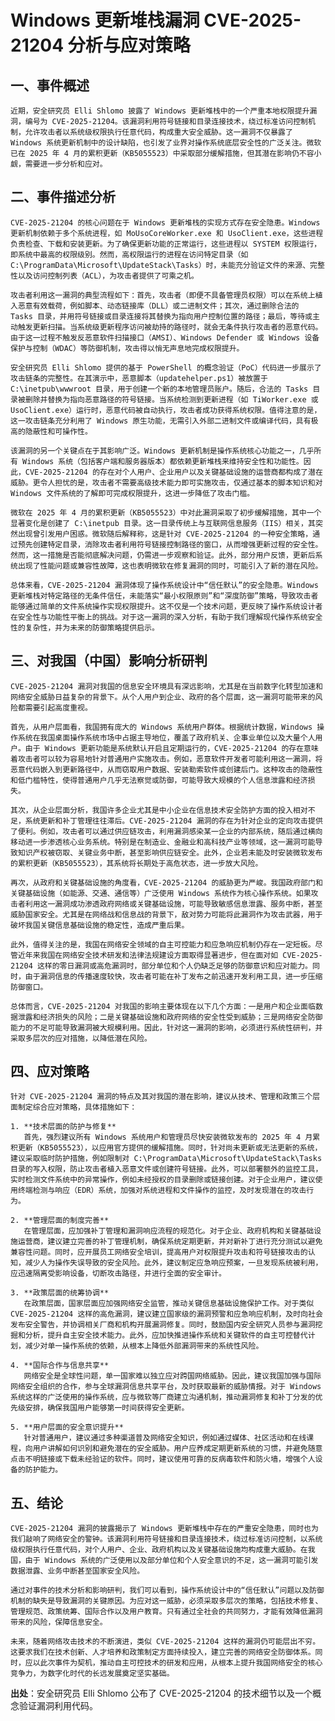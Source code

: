 # Windows 更新堆栈漏洞 CVE-2025-21204 分析与应对策略

## 一、事件概述

    近期，安全研究员 Elli Shlomo 披露了 Windows 更新堆栈中的一个严重本地权限提升漏洞，编号为 CVE-2025-21204。该漏洞利用符号链接和目录连接技术，绕过标准访问控制机制，允许攻击者以系统级权限执行任意代码，构成重大安全威胁。这一漏洞不仅暴露了 Windows 系统更新机制中的设计缺陷，也引发了业界对操作系统底层安全性的广泛关注。微软已在 2025 年 4 月的累积更新（KB5055523）中采取部分缓解措施，但其潜在影响仍不容小觑，需要进一步分析和应对。

## 二、事件描述分析

    CVE-2025-21204 的核心问题在于 Windows 更新堆栈的实现方式存在安全隐患。Windows 更新机制依赖于多个系统进程，如 MoUsoCoreWorker.exe 和 UsoClient.exe，这些进程负责检查、下载和安装更新。为了确保更新功能的正常运行，这些进程以 SYSTEM 权限运行，即系统中最高的权限级别。然而，高权限运行的进程在访问特定目录（如 C:\ProgramData\Microsoft\UpdateStack\Tasks）时，未能充分验证文件的来源、完整性以及访问控制列表（ACL），为攻击者提供了可乘之机。

    攻击者利用这一漏洞的典型流程如下：首先，攻击者（即便不具备管理员权限）可以在系统上植入恶意有效载荷，例如脚本、动态链接库（DLL）或二进制文件；其次，通过删除合法的 Tasks 目录，并用符号链接或目录连接将其替换为指向用户控制位置的路径；最后，等待或主动触发更新扫描。当系统级更新程序访问被劫持的路径时，就会无条件执行攻击者的恶意代码。由于这一过程不触发反恶意软件扫描接口（AMSI）、Windows Defender 或 Windows 设备保护与控制（WDAC）等防御机制，攻击得以悄无声息地完成权限提升。

    安全研究员 Elli Shlomo 提供的基于 PowerShell 的概念验证（PoC）代码进一步展示了攻击链条的完整性。在其演示中，恶意脚本（updatehelper.ps1）被放置于 C:\inetpub\wwwroot 目录，用于创建一个新的本地管理员账户。随后，合法的 Tasks 目录被删除并替换为指向恶意路径的符号链接。当系统检测到更新进程（如 TiWorker.exe 或 UsoClient.exe）运行时，恶意代码被自动执行，攻击者成功获得系统权限。值得注意的是，这一攻击链条充分利用了 Windows 原生功能，无需引入外部二进制文件或编译代码，具有极高的隐蔽性和可操作性。

    该漏洞的另一个关键点在于其影响广泛。Windows 更新机制是操作系统核心功能之一，几乎所有 Windows 系统（包括客户端和服务器版本）都依赖更新堆栈来维持安全性和功能性。因此，CVE-2025-21204 的存在对个人用户、企业用户以及关键基础设施的运营商都构成了潜在威胁。更令人担忧的是，攻击者不需要高级技术能力即可实施攻击，仅通过基本的脚本知识和对 Windows 文件系统的了解即可完成权限提升，这进一步降低了攻击门槛。

    微软在 2025 年 4 月的累积更新（KB5055523）中对此漏洞采取了初步缓解措施，其中一个显著变化是创建了 C:\inetpub 目录。这一目录传统上与互联网信息服务（IIS）相关，其突然出现曾引发用户困惑。微软随后解释称，这是针对 CVE-2025-21204 的一种安全策略，通过预先创建特定目录，消除攻击者利用符号链接控制路径的窗口，从而增强更新过程的安全性。然而，这一措施是否能彻底解决问题，仍需进一步观察和验证。此外，部分用户反馈，更新后系统出现了性能问题或兼容性故障，这也表明微软在修复漏洞的同时，可能引入了新的潜在风险。

    总体来看，CVE-2025-21204 漏洞体现了操作系统设计中“信任默认”的安全隐患。Windows 更新堆栈对特定路径的无条件信任，未能落实“最小权限原则”和“深度防御”策略，导致攻击者能够通过简单的文件系统操作实现权限提升。这不仅是一个技术问题，更反映了操作系统设计者在安全性与功能性平衡上的挑战。对于这一漏洞的深入分析，有助于我们理解现代操作系统安全性的复杂性，并为未来的防御策略提供启示。

## 三、对我国（中国）影响分析研判

    CVE-2025-21204 漏洞对我国的信息安全环境具有深远影响，尤其是在当前数字化转型加速和网络安全威胁日益复杂的背景下。从个人用户到企业、政府的各个层面，这一漏洞可能带来的风险都需要引起高度重视。

    首先，从用户层面看，我国拥有庞大的 Windows 系统用户群体。根据统计数据，Windows 操作系统在我国桌面操作系统市场中占据主导地位，覆盖了政府机关、企事业单位以及大量个人用户。由于 Windows 更新功能是系统默认开启且定期运行的，CVE-2025-21204 的存在意味着攻击者可以较为容易地针对普通用户实施攻击。例如，恶意软件开发者可能利用这一漏洞，将恶意代码嵌入到更新路径中，从而窃取用户数据、安装勒索软件或创建后门。这种攻击的隐蔽性和低门槛特性，使得普通用户几乎无法察觉或防御，可能导致大规模的个人信息泄露和经济损失。

    其次，从企业层面分析，我国许多企业尤其是中小企业在信息技术安全防护方面的投入相对不足，系统更新和补丁管理往往滞后。CVE-2025-21204 漏洞的存在为针对企业的定向攻击提供了便利。例如，攻击者可以通过供应链攻击，利用漏洞感染某一企业的内部系统，随后通过横向移动进一步渗透核心业务系统。特别是在制造业、金融业和高科技产业等领域，这一漏洞可能导致知识产权被窃取、关键业务中断，甚至影响供应链安全。此外，企业若未能及时安装微软发布的累积更新（KB5055523），其系统将长期处于高危状态，进一步放大风险。

    再次，从政府和关键基础设施的角度看，CVE-2025-21204 的威胁更为严峻。我国政府部门和关键基础设施（如能源、交通、通信等）广泛使用 Windows 系统作为核心操作系统。如果攻击者利用这一漏洞成功渗透政府网络或关键基础设施，可能导致敏感信息泄露、服务中断，甚至威胁国家安全。尤其是在网络战和信息战的背景下，敌对势力可能将此漏洞作为攻击武器，用于破坏我国关键信息基础设施的稳定性，造成严重后果。

    此外，值得关注的是，我国在网络安全领域的自主可控能力和应急响应机制仍存在一定短板。尽管近年来我国在网络安全技术研发和法律法规建设方面取得显著进步，但在面对如 CVE-2025-21204 这样的零日漏洞或高危漏洞时，部分单位和个人仍缺乏足够的防御意识和应对能力。同时，由于漏洞信息的传播速度较快，攻击者可能在补丁发布之前迅速开发利用工具，进一步压缩防御窗口。

    总体而言，CVE-2025-21204 对我国的影响主要体现在以下几个方面：一是用户和企业面临数据泄露和经济损失的风险；二是关键基础设施和政府网络的安全性受到威胁；三是网络安全防御能力的不足可能导致漏洞被大规模利用。因此，针对这一漏洞的影响，必须进行系统性研判，并采取多层次的应对措施，以降低潜在风险。

## 四、应对策略

    针对 CVE-2025-21204 漏洞的特点及其对我国的潜在影响，建议从技术、管理和政策三个层面制定综合应对策略，具体措施如下：

    1. **技术层面的防护与修复**  
       首先，强烈建议所有 Windows 系统用户和管理员尽快安装微软发布的 2025 年 4 月累积更新（KB5055523），以应用官方提供的缓解措施。同时，针对尚未更新或无法更新的系统，建议采取临时防护措施，例如限制对 C:\ProgramData\Microsoft\UpdateStack\Tasks 目录的写入权限，防止攻击者植入恶意文件或创建符号链接。此外，可以部署额外的监控工具，实时检测文件系统中的异常操作，例如未经授权的目录删除或链接创建。对于企业用户，建议使用终端检测与响应（EDR）系统，加强对系统进程和文件操作的监控，及时发现潜在的攻击行为。

    2. **管理层面的制度完善**  
       在管理层面，应加强补丁管理和漏洞响应流程的规范化。对于企业、政府机构和关键基础设施运营商，建议建立完善的补丁管理机制，确保系统定期更新，并对新补丁进行充分测试以避免兼容性问题。同时，应开展员工网络安全培训，提高用户对权限提升攻击和符号链接攻击的认知，减少人为操作失误导致的安全风险。此外，建议制定应急响应预案，一旦发现系统被利用，应迅速隔离受影响设备，切断攻击路径，并进行全面的安全审计。

    3. **政策层面的统筹协调**  
       在政策层面，国家层面应加强网络安全监管，推动关键信息基础设施保护工作。对于类似 CVE-2025-21204 这样的高危漏洞，建议建立国家级的漏洞预警和应急响应机制，及时向社会发布安全警告，并协调相关厂商和机构开展漏洞修复。同时，鼓励国内安全研究人员参与漏洞挖掘和分析，提升自主安全技术能力。此外，应加快推进操作系统和关键软件的自主可控替代计划，减少对单一操作系统的依赖，从根本上降低外部漏洞带来的系统性风险。

    4. **国际合作与信息共享**  
       网络安全是全球性问题，单一国家难以独立应对跨国网络威胁。因此，建议我国加强与国际网络安全组织的合作，参与全球漏洞信息共享平台，及时获取最新的威胁情报。对于 Windows 系统这样的广泛使用的操作系统，应与微软等厂商建立沟通机制，推动漏洞修复和补丁分发的优先级安排，确保我国用户能够第一时间获得安全更新。

    5. **用户层面的安全意识提升**  
       针对普通用户，建议通过多种渠道普及网络安全知识，例如通过媒体、社区活动和在线课程，向用户讲解如何识别和避免潜在的安全威胁。用户应养成定期更新系统的习惯，并避免随意点击不明链接或下载未经验证的软件。同时，建议使用可靠的反病毒软件和防火墙，增强个人设备的防护能力。

## 五、结论

    CVE-2025-21204 漏洞的披露揭示了 Windows 更新堆栈中存在的严重安全隐患，同时也为我们敲响了网络安全的警钟。该漏洞利用符号链接和目录连接技术，绕过标准访问控制，以系统级权限执行任意代码，对个人用户、企业、政府机构以及关键基础设施均构成重大威胁。在我国，由于 Windows 系统的广泛使用以及部分单位和个人安全意识的不足，这一漏洞可能引发数据泄露、业务中断甚至国家安全风险。

    通过对事件的技术分析和影响研判，我们可以看到，操作系统设计中的“信任默认”问题以及防御机制的缺失是导致漏洞的关键原因。为应对这一威胁，必须采取多层次的策略，包括技术修复、管理规范、政策统筹、国际合作以及用户教育。只有通过全社会的共同努力，才能有效降低漏洞带来的风险，保障信息安全。

    未来，随着网络攻击技术的不断演进，类似 CVE-2025-21204 这样的漏洞仍可能层出不穷。这要求我们在技术创新、人才培养和政策制定方面持续投入，建立完善的网络安全防御体系。同时，应以此次事件为契机，推动自主可控技术的研发和应用，从根本上提升我国网络安全的核心竞争力，为数字化时代的长远发展奠定坚实基础。

**出处**：安全研究员 Elli Shlomo 公布了 CVE-2025-21204 的技术细节以及一个概念验证漏洞利用代码。